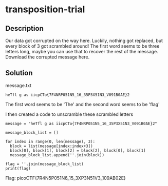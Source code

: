 # transposition-trial
## Description
Our data got corrupted on the way here. Luckily, nothing got replaced, but every block of 3 got scrambled around! The first word seems to be three letters long, maybe you can use that to recover the rest of the message.
Download the corrupted message here.
## Solution
message.txt
```
heTfl g as iicpCTo{7F4NRP051N5_16_35P3X51N3_V091B0AE}2
```
The first word seems to be 'The' and the second word seems to be 'flag'

I then created a code to unscramble these scrambled letters

```
message = "heTfl g as iicpCTo{7F4NRP051N5_16_35P3X51N3_V091B0AE}2"

message_block_list = []

for index in range(0, len(message), 3):
  block = list(message[index:index+3])
  block[0], block[1], block[2] = block[2], block[0], block[1] 
  message_block_list.append(''.join(block))

flag = ''.join(message_block_list)
print(flag)
```
Flag: picoCTF{7R4N5P051N6_15_3XP3N51V3_109AB02E}
